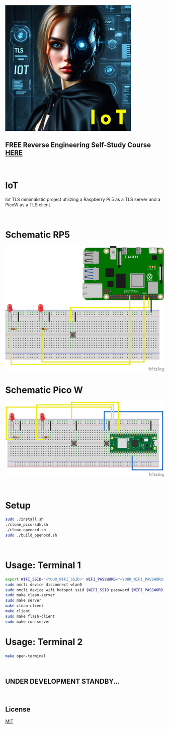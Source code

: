 <img src="https://github.com/mytechnotalent/IoT/blob/main/IoT.png?raw=true" width="400">

## FREE Reverse Engineering Self-Study Course [HERE](https://github.com/mytechnotalent/Reverse-Engineering-Tutorial)

<br>

# IoT
Iot TLS minimalistic project utilizing a Raspberry Pi 5 as a TLS server and a PicoW as a TLS client.

<br>

# Schematic RP5
![image](https://github.com/mytechnotalent/IoT/blob/main/rp5-proj-schematic.png?raw=true)

# Schematic Pico W
![image](https://github.com/mytechnotalent/IoT/blob/main/picow-proj-schematic.png?raw=true)

<br>

# Setup
```bash
sudo ./install.sh
./clone_pico-sdk.sh
./clone_openocd.sh
sudo ./build_openocd.sh
```

<br>

# Usage: Terminal 1
```bash
export WIFI_SSID="<YOUR_WIFI_SSID>" WIFI_PASSWORD="<YOUR_WIFI_PASSWORD>"
sudo nmcli device disconnect wlan0
sudo nmcli device wifi hotspot ssid $WIFI_SSID password $WIFI_PASSWORD
sudo make clean-server
sudo make server
make clean-client
make client
sudo make flash-client
sudo make run-server
```

# Usage: Terminal 2
```bash
make open-terminal
```

<br>

## UNDER DEVELOPMENT STANDBY...

<br>

## License
[MIT](https://raw.githubusercontent.com/mytechnotalent/IoT/main/LICENSE)
